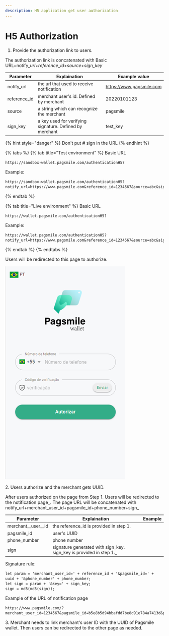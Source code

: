 ```yaml
---
description: H5 application get user authorization
---
```


# H5 Authorization

1. Provide the authorization link to users.

The authorization link is concatenated with Basic URL+notify\__url+reference\_id+source+sign\_key_

| Parameter     | Explaination                                            | Example value            |
| ------------- | ------------------------------------------------------- | ------------------------ |
| notify\_url   | the url that used to receive notification               | https://www.pagsmile.com |
| reference\_id | merchant user's id. Defined by merchant                 | 20220101123              |
| source        | a string which can recognize the merchant               | pagsmile                 |
| sign\_key     | a key used for verifying signature. Defined by merchant | test\_key                |

{% hint style="danger" %}
Don't put # sign in the URL
{% endhint %}

{% tabs %}
{% tab title="Test environment" %}
Basic URL

```
https://sandbox-wallet.pagsmile.com/authenticationH5?
```



Example:

```
https://sandbox-wallet.pagsmile.com/authenticationH5?notify_url=https://www.pagsmile.com&reference_id=1234567&source=abc&sign_key=test_key
```
{% endtab %}

{% tab title="Live environment" %}
Basic URL

```
https://wallet.pagsmile.com/authenticationH5?
```



Example:

```
https://wallet.pagsmile.com/authenticationH5?notify_url=https://www.pagsmile.com&reference_id=1234567&source=abc&sign_key=test_key
```
{% endtab %}
{% endtabs %}

Users will be redirected to this page to authorize.

![](<../../../.gitbook/assets/image (15).png>)



2\. Users authorize and the merchant gets UUID.

After users authorized on the page from Step 1. Users will be redirected to the notification page_. The page URL will be concatenated with notify\_url+merchant\_user\_id+pagsmile\_id+phone\_number+sign_

| Parameter            | Explaination                                                         | Example |
| -------------------- | -------------------------------------------------------------------- | ------- |
| merchant\__user\__id | the reference\_id is provided in step 1.                             |         |
| pagsmile\_id         | user's UUID                                                          |         |
| phone\_number        | phone number                                                         |         |
| sign                 | signature generated with sign_key. sign\_key is provided in step 1._ |         |

Signature rule:

```
let param = 'merchant_user_id=' + reference_id + '&pagsmile_id=' + uuid + '&phone_number' + phone_number;
let sign = param + '&key=' + sign_key;
sign = md5(md5(sign));
```

Example of the URL of notification page

```
https://www.pagsmile.com/?merchant_user_id=1234567&pagsmile_id=b5e8b5d94bbafdd7be8d91e784a7413d&phone_number=177****1868&sign=4b7841cf03c6011d2137b99a20f82d61
```



3\. Merchant needs to link merchant's user ID with the UUID of Pagsmile wallet. Then users can be redirected to the other page as needed.
